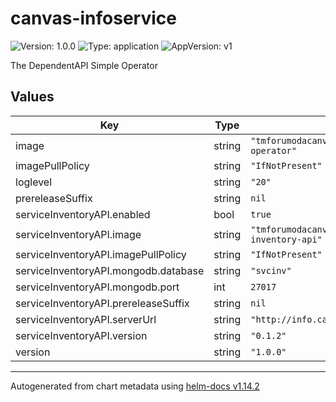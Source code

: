 # canvas-infoservice

![Version: 1.0.0](https://img.shields.io/badge/Version-1.0.0-informational?style=flat-square) ![Type: application](https://img.shields.io/badge/Type-application-informational?style=flat-square) ![AppVersion: v1](https://img.shields.io/badge/AppVersion-v1-informational?style=flat-square)

The DependentAPI Simple Operator

## Values

| Key | Type | Default | Description |
|-----|------|---------|-------------|
| image | string | `"tmforumodacanvas/dependentapi-simple-operator"` |  |
| imagePullPolicy | string | `"IfNotPresent"` |  |
| loglevel | string | `"20"` |  |
| prereleaseSuffix | string | `nil` |  |
| serviceInventoryAPI.enabled | bool | `true` |  |
| serviceInventoryAPI.image | string | `"tmforumodacanvas/tmf638-service-inventory-api"` |  |
| serviceInventoryAPI.imagePullPolicy | string | `"IfNotPresent"` |  |
| serviceInventoryAPI.mongodb.database | string | `"svcinv"` |  |
| serviceInventoryAPI.mongodb.port | int | `27017` |  |
| serviceInventoryAPI.prereleaseSuffix | string | `nil` |  |
| serviceInventoryAPI.serverUrl | string | `"http://info.canvas.svc.cluster.local"` |  |
| serviceInventoryAPI.version | string | `"0.1.2"` |  |
| version | string | `"1.0.0"` |  |

----------------------------------------------
Autogenerated from chart metadata using [helm-docs v1.14.2](https://github.com/norwoodj/helm-docs/releases/v1.14.2)
